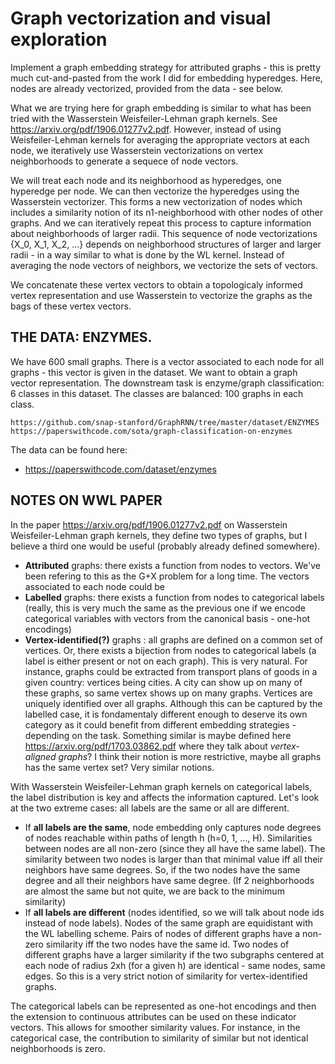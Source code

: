 Graph vectorization and visual exploration
==============================

Implement a graph embedding strategy for attributed graphs - this is pretty much cut-and-pasted from the work I did for embedding hyperedges. Here, nodes are already vectorized, provided from the data - see below. 

What we are trying here for graph embedding is similar to what has been tried with the Wasserstein Weisfeiler-Lehman graph kernels. See https://arxiv.org/pdf/1906.01277v2.pdf. However, instead of using Weisfeiler-Lehman kernels for averaging the appropriate vectors at each node, we iteratively use Wasserstein vectorizations on vertex neighborhoods to generate a sequece of node vectors. 

We will treat each node and its neighborhood as hyperedges, one hyperedge per node. We can then vectorize the hyperedges using the Wasserstein vectorizer. This forms a new vectorization of nodes which includes a similarity notion of its n1-neighborhood with other nodes of other graphs. And we can iteratively repeat this process to capture information about neighborhoods of larger radii.
This sequence of node vectorizations {X_0, X_1, X_2, …} depends on neighborhood structures of larger and larger radii - in a way similar to what is done by the WL kernel. Instead of averaging the node vectors of neighbors, we vectorize the sets of vectors. 

We concatenate these vertex vectors to obtain a topologicaly informed vertex representation and use Wasserstein to vectorize the graphs as the bags of these vertex vectors.

THE DATA: ENZYMES.
---------------
We have 600 small graphs. There is a vector associated to each node for all graphs - this vector is given in the dataset. We want to obtain a graph vector representation. The downstream task is enzyme/graph classification: 6 classes in this dataset. The classes are balanced: 100 graphs in each class.

    https://github.com/snap-stanford/GraphRNN/tree/master/dataset/ENZYMES
    https://paperswithcode.com/sota/graph-classification-on-enzymes

The data can be found here:

*  https://paperswithcode.com/dataset/enzymes


NOTES ON WWL PAPER
---------------

In the paper https://arxiv.org/pdf/1906.01277v2.pdf on Wasserstein Weisfeiler-Lehman graph kernels, they define two types of graphs, but I believe a third one would be useful (probably already defined somewhere).
* **Attributed** graphs: there exists a function from nodes to vectors. We've been refering to this as the G+X problem for a long time. The vectors associated to each node could be 
* **Labelled** graphs: there exists a function from nodes to categorical labels (really, this is very much the same as the previous one if we encode categorical variables with vectors from the canonical basis - one-hot encodings)
* **Vertex-identified(?)** graphs : all graphs are defined on a common set of vertices. Or, there exists a bijection from nodes to categorical labels (a label is either present or not on each graph). This is very natural. For instance, graphs could be extracted from transport plans of goods in a given country: vertices being cities. A city can show up on many of these graphs, so same vertex shows up on many graphs. Vertices are uniquely identified over all graphs. Although this can be captured by the labelled case, it is fondamentaly different enough to deserve its own category as it could benefit from different embedding strategies - depending on the task. Something similar is maybe defined here https://arxiv.org/pdf/1703.03862.pdf where they talk about *vertex-aligned graphs*? I think their notion is more restrictive, maybe all graphs has the same vertex set? Very similar notions.

With Wasserstein Weisfeiler-Lehman graph kernels on categorical labels, the label distribution is key and affects the information captured. Let's look at the two extreme cases: all labels are the same or all are different. 
* If **all labels are the same**, node embedding only captures node degrees of nodes reachable within paths of length h (h=0, 1, …, H). Similarities between nodes are all non-zero (since they all have the same label). The similarity between two nodes is larger than that minimal value iff all their neighbors have same degrees. So, if the two nodes have the same degree and all their neighbors have same degree. (If 2 neighborhoods are almost the same but not quite, we are back to the minimum similarity) 
* If **all labels are different** (nodes identified, so we will talk about node ids instead of node labels). Nodes of the same graph are equidistant with the WL labelling scheme. Pairs of nodes of different graphs have a non-zero similarity iff the two nodes have the same id. Two nodes of different graphs have a larger similarity if the two subgraphs centered at each node of radius 2xh (for a given h) are identical - same nodes, same edges. So this is a very strict notion of similarity for vertex-identified graphs. 

The categorical labels can be represented as one-hot encodings and then the extension to continuous attributes can be used on these indicator vectors. This allows for smoother similarity values. For instance, in the categorical case, the contribution to similarity of similar but not identical neighborhoods is zero. 






